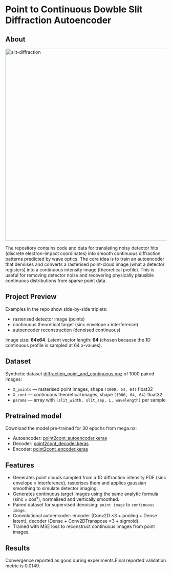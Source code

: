 # Point to Continuous Dowble Slit Diffraction Autoencoder

## About
<img width="1200" height="600" alt="slit-diffraction" src="https://github.com/user-attachments/assets/d06b35a2-0763-4b8e-a1b8-7c26638e18ff" />

The repository contains code and data for translating noisy detector hits (discrete electron-impact coordinates) into smooth continuous diffraction patterns predicted by wave optics. The core idea is to train an autoencoder that denoises and converts a rasterised point-cloud image (what a detector registers) into a continuous intensity image (theoretical profile). This is useful for removing detector noise and recovering physically plausible continuous distributions from sparse point data.

## Project Preview
Examples in the repo show side-by-side triplets:
- rasterised detector image (points)
- continuous theoretical target (sinc envelope x interference)
- autoencoder reconstruction (denoised continuous)

Image size: **64x64**. Latent vector length: **64** (chosen because the 1D continuous profile is sampled at 64 x-values).

## Dataset
Synthetic dataset [diffraction_point_and_continuous.npz](https://mega.nz/file/GiIHWJzQ#W28fxXs3qhYMRPCLuO_TIpRsErOyaIGvcQAIiOw5kGA) of 1000 paired images:
- `X_points` — rasterised point images, shape `(1000, 64, 64)` float32
- `X_cont`   — continuous theoretical images, shape `(1000, 64, 64)` float32
- `params`   — array with `(slit_width, slit_sep, L, wavelength)` per sample

## Pretrained model
Download the model pre-trained for 30 epochs from mega.nz:
- Autoencoder: [point2cont_autoencoder.keras](https://mega.nz/file/HqJiWATa#18CDB5bWKksXElhRk0j95tGv50edUe6U0XgmOlrD0sM)
- Decoder: [point2cont_decoder.keras](https://mega.nz/file/G2oWwTCa#LHxMu1Ea4rxVix6tDLskCJrlQaI7DPZg8K6F-shmtxw)
- Encoder: [point2cont_encoder.keras](https://mega.nz/file/qvYVgBaJ#FlBJKU4xfEhYvYeuMNnTal5FOOC7bAwUqq7mc2O-No4)

## Features
- Generates point clouds sampled from a 1D diffraction intensity PDF (sinc envelope × interference), rasterises them and applies gaussian smoothing to simulate detector imaging.
- Generates continuous target images using the same analytic formula (sinc × cos²), normalised and vertically smoothed.
- Paired dataset for supervised denoising: `point image` to `continuous image`.
- Convolutional autoencoder: encoder (Conv2D ×3 + pooling + Dense latent), decoder (Dense + Conv2DTranspose ×3 + sigmoid).
- Trained with MSE loss to reconstruct continuous images from point images.

## Results

Convergence reported as good during experiments.Final reported validation metric is 0.0149.
